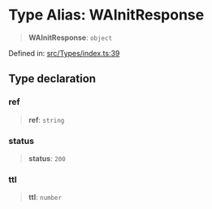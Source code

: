 # Type Alias: WAInitResponse

> **WAInitResponse**: `object`

Defined in: [src/Types/index.ts:39](https://github.com/Fokusdotid/Baileys/blob/deec6cc75a88a82eaeedf16b76aa9218b2c772e3/src/Types/index.ts#L39)

## Type declaration

### ref

> **ref**: `string`

### status

> **status**: `200`

### ttl

> **ttl**: `number`
